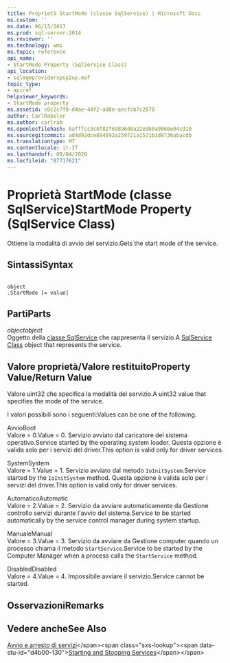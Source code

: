 ```yaml
---
title: Proprietà StartMode (classe SqlService) | Microsoft Docs
ms.custom: ''
ms.date: 06/13/2017
ms.prod: sql-server-2014
ms.reviewer: ''
ms.technology: wmi
ms.topic: reference
api_name:
- StartMode Property (SqlService Class)
api_location:
- sqlmgmproviderxpsp2up.mof
topic_type:
- apiref
helpviewer_keywords:
- StartMode property
ms.assetid: c0c2c7f8-d4ae-44f2-ad8e-aecfcb7c2878
author: CarlRabeler
ms.author: carlrab
ms.openlocfilehash: bafffcc3c8f82f69896d0a22e9b0a9060e04cd10
ms.sourcegitcommit: ad4d92dce894592a259721a1571b1d8736abacdb
ms.translationtype: MT
ms.contentlocale: it-IT
ms.lasthandoff: 08/04/2020
ms.locfileid: "87717621"
---
```

# <a name="startmode-property-sqlservice-class"></a><span data-ttu-id="d4b00-102">Proprietà StartMode (classe SqlService)</span><span class="sxs-lookup"><span data-stu-id="d4b00-102">StartMode Property (SqlService Class)</span></span>
  <span data-ttu-id="d4b00-103">Ottiene la modalità di avvio del servizio.</span><span class="sxs-lookup"><span data-stu-id="d4b00-103">Gets the start mode of the service.</span></span>  
  
## <a name="syntax"></a><span data-ttu-id="d4b00-104">Sintassi</span><span class="sxs-lookup"><span data-stu-id="d4b00-104">Syntax</span></span>  
  
```  
  
object  
.StartMode [= value]  
```  
  
## <a name="parts"></a><span data-ttu-id="d4b00-105">Parti</span><span class="sxs-lookup"><span data-stu-id="d4b00-105">Parts</span></span>  
 <span data-ttu-id="d4b00-106">*object*</span><span class="sxs-lookup"><span data-stu-id="d4b00-106">*object*</span></span>  
 <span data-ttu-id="d4b00-107">Oggetto della [classe SqlService](sqlservice-class.md) che rappresenta il servizio.</span><span class="sxs-lookup"><span data-stu-id="d4b00-107">A [SqlService Class](sqlservice-class.md) object that represents the service.</span></span>  
  
## <a name="property-valuereturn-value"></a><span data-ttu-id="d4b00-108">Valore proprietà/Valore restituito</span><span class="sxs-lookup"><span data-stu-id="d4b00-108">Property Value/Return Value</span></span>  
 <span data-ttu-id="d4b00-109">Valore uint32 che specifica la modalità del servizio.</span><span class="sxs-lookup"><span data-stu-id="d4b00-109">A uint32 value that specifies the mode of the service.</span></span>  
  
 <span data-ttu-id="d4b00-110">I valori possibili sono i seguenti:</span><span class="sxs-lookup"><span data-stu-id="d4b00-110">Values can be one of the following.</span></span>  
  
 <span data-ttu-id="d4b00-111">Avvio</span><span class="sxs-lookup"><span data-stu-id="d4b00-111">Boot</span></span>  
 <span data-ttu-id="d4b00-112">Valore = 0.</span><span class="sxs-lookup"><span data-stu-id="d4b00-112">Value = 0.</span></span> <span data-ttu-id="d4b00-113">Servizio avviato dal caricatore del sistema operativo.</span><span class="sxs-lookup"><span data-stu-id="d4b00-113">Service started by the operating system loader.</span></span> <span data-ttu-id="d4b00-114">Questa opzione è valida solo per i servizi del driver.</span><span class="sxs-lookup"><span data-stu-id="d4b00-114">This option is valid only for driver services.</span></span>  
  
 <span data-ttu-id="d4b00-115">System</span><span class="sxs-lookup"><span data-stu-id="d4b00-115">System</span></span>  
 <span data-ttu-id="d4b00-116">Valore = 1.</span><span class="sxs-lookup"><span data-stu-id="d4b00-116">Value = 1.</span></span> <span data-ttu-id="d4b00-117">Servizio avviato dal metodo `IoInitSystem`.</span><span class="sxs-lookup"><span data-stu-id="d4b00-117">Service started by the `IoInitSystem` method.</span></span> <span data-ttu-id="d4b00-118">Questa opzione è valida solo per i servizi del driver.</span><span class="sxs-lookup"><span data-stu-id="d4b00-118">This option is valid only for driver services.</span></span>  
  
 <span data-ttu-id="d4b00-119">Automatico</span><span class="sxs-lookup"><span data-stu-id="d4b00-119">Automatic</span></span>  
 <span data-ttu-id="d4b00-120">Valore = 2.</span><span class="sxs-lookup"><span data-stu-id="d4b00-120">Value = 2.</span></span> <span data-ttu-id="d4b00-121">Servizio da avviare automaticamente da Gestione controllo servizi durante l'avvio del sistema.</span><span class="sxs-lookup"><span data-stu-id="d4b00-121">Service to be started automatically by the service control manager during system startup.</span></span>  
  
 <span data-ttu-id="d4b00-122">Manuale</span><span class="sxs-lookup"><span data-stu-id="d4b00-122">Manual</span></span>  
 <span data-ttu-id="d4b00-123">Valore = 3.</span><span class="sxs-lookup"><span data-stu-id="d4b00-123">Value = 3.</span></span> <span data-ttu-id="d4b00-124">Servizio da avviare da Gestione computer quando un processo chiama il metodo `StartService`.</span><span class="sxs-lookup"><span data-stu-id="d4b00-124">Service to be started by the Computer Manager when a process calls the `StartService` method.</span></span>  
  
 <span data-ttu-id="d4b00-125">Disabled</span><span class="sxs-lookup"><span data-stu-id="d4b00-125">Disabled</span></span>  
 <span data-ttu-id="d4b00-126">Valore = 4.</span><span class="sxs-lookup"><span data-stu-id="d4b00-126">Value = 4.</span></span> <span data-ttu-id="d4b00-127">Impossibile avviare il servizio.</span><span class="sxs-lookup"><span data-stu-id="d4b00-127">Service cannot be started.</span></span>  
  
## <a name="remarks"></a><span data-ttu-id="d4b00-128">Osservazioni</span><span class="sxs-lookup"><span data-stu-id="d4b00-128">Remarks</span></span>  
  
## <a name="see-also"></a><span data-ttu-id="d4b00-129">Vedere anche</span><span class="sxs-lookup"><span data-stu-id="d4b00-129">See Also</span></span>  
 <span data-ttu-id="d4b00-130">[Avvio e arresto di servizi](https://technet.microsoft.com/library/ms174886\(v=sql.105\).aspx)</span><span class="sxs-lookup"><span data-stu-id="d4b00-130">[Starting and Stopping Services](https://technet.microsoft.com/library/ms174886\(v=sql.105\).aspx)</span></span>  
  
  

